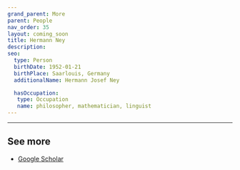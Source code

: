 ```yaml
---
grand_parent: More
parent: People
nav_order: 35
layout: coming_soon
title: Hermann Ney
description:
seo:
  type: Person
  birthDate: 1952-01-21
  birthPlace: Saarlouis, Germany
  additionalName: Hermann Josef Ney

  hasOccupation:
   type: Occupation
   name: philosopher, mathematician, linguist
---
```


---

## See more

- [Google Scholar](https://scholar.google.de/citations?user=6C8rf-0AAAAJ&hl=de)
